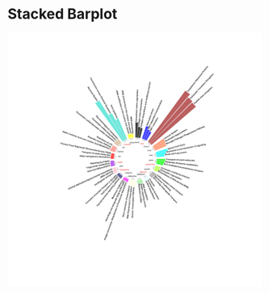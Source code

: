 # Stacked Barplot
![](https://github.com/zhukuixi/CommonTool/blob/master/DataVisulization/cycleGraph/output/mayo_neuron_cyclePlot1.png)
